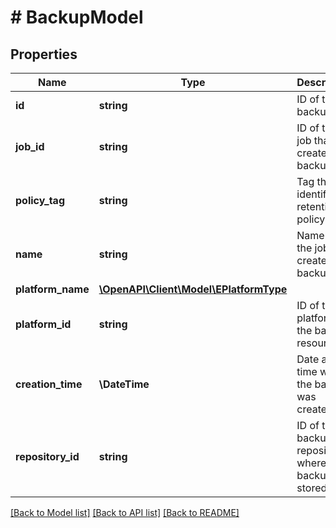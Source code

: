 # # BackupModel

## Properties

Name | Type | Description | Notes
------------ | ------------- | ------------- | -------------
**id** | **string** | ID of the backup. |
**job_id** | **string** | ID of the job that created the backup. | [optional]
**policy_tag** | **string** | Tag that identifies retention policy. | [optional]
**name** | **string** | Name of the job that created the backup. |
**platform_name** | [**\OpenAPI\Client\Model\EPlatformType**](EPlatformType.md) |  |
**platform_id** | **string** | ID of the platform of the backup resource. |
**creation_time** | **\DateTime** | Date and time when the backup was created. |
**repository_id** | **string** | ID of the backup repository where the backup is stored. |

[[Back to Model list]](../../README.md#models) [[Back to API list]](../../README.md#endpoints) [[Back to README]](../../README.md)
